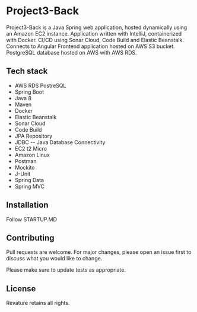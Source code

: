 # Project3-Back

Project3-Back is a Java Spring web application, hosted dynamically using an Amazon EC2 instance.  Application written with IntelliJ, containerized with Docker.  CI/CD using Sonar Cloud, Code Build and Elastic Beanstalk.  Connects to Angular Frontend application hosted on AWS S3 bucket. PostgreSQL database hosted on AWS with AWS RDS.

## Tech stack
- AWS RDS PostreSQL
- Spring Boot
- Java 8
- Maven
- Docker
- Elastic Beanstalk
- Sonar Cloud
- Code Build
- JPA Repository
- JDBC -- Java Database Connectivity
- EC2 t2 Micro
- Amazon Linux
- Postman
- Mockito
- J-Unit
- Spring Data
- Spring MVC


## Installation
Follow STARTUP.MD

## Contributing

Pull requests are welcome. For major changes, please open an issue first
to discuss what you would like to change.

Please make sure to update tests as appropriate.

## License

Revature retains all rights.